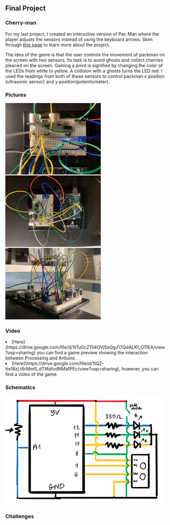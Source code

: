 ## Final Project
### Cherry-man

For my last project, I created an interactive version of Pac Man where the player adjusts the sensors instead of using the keyboard arrows. Skim through [this page](https://github.com/martapienkosz/interactivemedia/blob/master/finalProject/journal.md) to learn more about the project.

The idea of the game is that the user controls the movement of packman on the screen with two sensors. Its task is to avoid ghosts and collect cherries pleaced on the screen. Gaining a point is signified by changing the color of the LEDs from white to yellow. A collision with a ghosts turns the LED red. I used the readings from both of these sensors to control packman x position (ultrasonic sensor) and y position(potentiometer).


### Pictures

<img src= "https://github.com/martapienkosz/interactivemedia/blob/master/Media/pic1.jpg" width= "300"> <img src= "https://github.com/martapienkosz/interactivemedia/blob/master/Media/pic2.jpg" width= "300"> <img src= "https://github.com/martapienkosz/interactivemedia/blob/master/Media/pic3.jpg" width= "300">


### Video

<li> [Here](https://drive.google.com/file/d/1tTu0cZ11i4OVjSsQgJ17QdALKf_O11EA/view?usp=sharing) you can find a game preview showing the interaction between Processing and Arduino. </li>
<li> [Here](https://drive.google.com/file/d/1tQZ-tte18zLt6rMmS_dTMdtvdNMafPEc/view?usp=sharing), however, you can find a video of the game. </li>


### Schematics

<img src= "https://github.com/martapienkosz/interactivemedia/blob/master/Media/scr11.png" width= "800">


### Challenges
